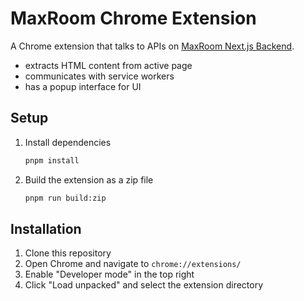 # MaxRoom Chrome Extension

A Chrome extension that talks to APIs on [MaxRoom Next.js Backend](https://github.com/MaxRoomOrg/maxroom).

- extracts HTML content from active page
- communicates with service workers
- has a popup interface for UI

## Setup

1. Install dependencies

   ```bash
   pnpm install
   ```

2. Build the extension as a zip file

   ```bash
   pnpm run build:zip
   ```

## Installation

1. Clone this repository
2. Open Chrome and navigate to `chrome://extensions/`
3. Enable "Developer mode" in the top right
4. Click "Load unpacked" and select the extension directory
